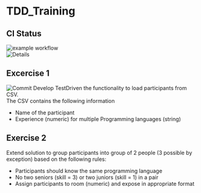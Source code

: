 # TDD_Training

## CI Status
![example workflow](https://github.com/odin568/TDD_TRAINING/actions/workflows/gradle.yml/badge.svg)  
![Details](https://github.com/odin568/TDD_Training/actions/workflows/gradle.yml)

## Excercise 1
![Commit](https://github.com/odin568/TDD_Training/commit/2e60b5e7943ecc87f828db60aba10185c782fdcc)
Develop TestDriven the functionality to load participants from CSV.  
The CSV contains the following information
* Name of the participant
* Experience (numeric) for multiple Programming languages (string)

## Exercise 2
Extend solution to group participants into group of 2 people (3 possible by exception) based on the following rules:
* Participants should know the same programming language
* No two seniors (skill = 3) or two juniors (skill = 1) in a pair
* Assign participants to room (numeric) and expose in appropriate format
